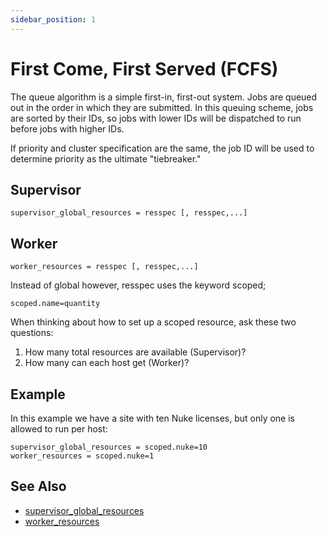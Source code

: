 ```yaml
---
sidebar_position: 1
---
```


# First Come, First Served (FCFS)
The queue algorithm is a simple first-in, first-out system. Jobs are queued out
in the order in which they are submitted. In this queuing scheme, jobs are
sorted by their IDs, so jobs with lower IDs will be dispatched to run before
jobs with higher IDs.


If priority and cluster specification are the same, the job ID will be used to
determine priority as the ultimate "tiebreaker."


## Supervisor
```
supervisor_global_resources = resspec [, resspec,...]
```

## Worker
```
worker_resources = resspec [, resspec,...]
```

Instead of global however, resspec uses the keyword scoped;
```
scoped.name=quantity
```

When thinking about how to set up a scoped resource, ask these two questions:

1. How many total resources are available (Supervisor)?
2. How many can each host get (Worker)?

## Example
In this example we have a site with ten Nuke licenses, but only one is allowed
to run per host:
```
supervisor_global_resources = scoped.nuke=10
worker_resources = scoped.nuke=1
```

## See Also
* [supervisor_global_resources](../../configuration-parameter-reference/supervisor_global_resources)
* [worker_resources](../../configuration-parameter-reference/worker_resources)

